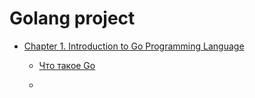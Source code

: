 <!DOCTYPE HTML>
<html>
 <head>
   <meta charset="utf-8">
 </head>
 <body>
  <h1>Golang project</h1>
  <ul>
   <li><p><a href="https://metanit.com/go/tutorial/1.1.php">Chapter 1. Introduction to Go Programming Language</a></p>
    <ul>
     <li><p><a href="https://metanit.com/go/tutorial/1.1.php">Что такое Go</a></p></li>
     <li></li>
    </ul>
   </li>
  </ul>
 </body>
</html>